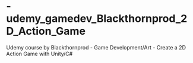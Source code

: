 # -udemy_gamedev_Blackthornprod_2D_Action_Game
Udemy course by Blackthornprod - Game Development/Art - Create a 2D Action Game with Unity/C#
